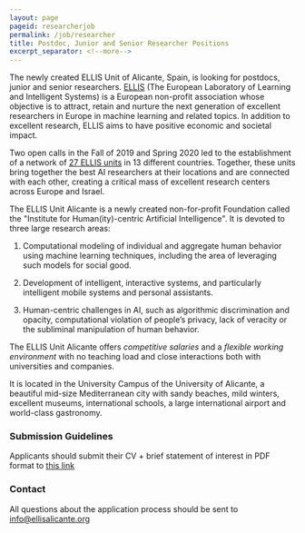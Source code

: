 ```yaml
---
layout: page
pageid: researcherjob
permalink: /job/researcher
title: Postdoc, Junior and Senior Researcher Positions
excerpt_separator: <!--more-->
---
```


The newly created ELLIS Unit of Alicante, Spain, is looking for postdocs, junior and senior researchers. [ELLIS](http://ellis.eu) (The European 
Laboratory of Learning and Intelligent Systems) is a European non-profit association whose objective is to attract, retain and nurture the 
next generation of excellent researchers in Europe in machine learning and related topics. In addition to excellent research, ELLIS aims 
to have positive economic and societal impact.
<!--more-->
Two open calls in the Fall of 2019 and Spring 2020 led to the establishment of a network of [27 ELLIS units](https://ellis.eu/units) in 13 
different countries. Together, these units bring together the best AI researchers at their locations and are connected with each other, 
creating a critical mass of excellent research centers across Europe and Israel.

The ELLIS Unit Alicante is a newly created non-for-profit Foundation called the "Institute for Human(ity)-centric Artificial Intelligence". 
It is devoted to three large research areas:

1. Computational modeling of individual and aggregate human behavior using machine learning techniques, including the area of leveraging such 
models for social good.

2. Development of intelligent, interactive systems, and particularly intelligent mobile systems and personal assistants.

3. Human-centric challenges in AI, such as algorithmic discrimination and opacity, computational violation of people’s privacy, 
lack of veracity or the subliminal manipulation of human behavior.

The ELLIS Unit Alicante offers *competitive salaries* and a *flexible working environment* with no teaching load and close interactions both 
with universities and companies.

It is located in the University Campus of the University of Alicante, a beautiful mid-size Mediterranean city with sandy beaches, 
mild winters, excellent museums, international schools, a large international airport and world-class gastronomy.

### Submission Guidelines

Applicants should submit their CV + brief statement of interest in PDF format to [this link](https://easychair.org/conferences/?conf=ihcai-2020) 

### Contact

All questions about the application process should be sent to info@ellisalicante.org
